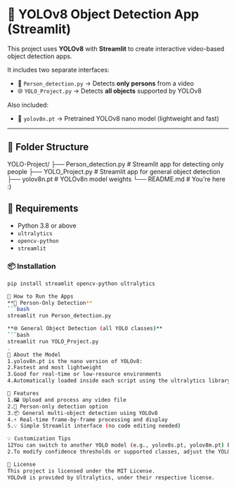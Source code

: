 # 🧠 YOLOv8 Object Detection App (Streamlit)

This project uses **YOLOv8** with **Streamlit** to create interactive video-based object detection apps.

It includes two separate interfaces:
- 🎯 `Person_detection.py` → Detects **only persons** from a video
- 🌐 `YOLO_Project.py` → Detects **all objects** supported by YOLOv8

Also included:
- 🧠 `yolov8n.pt` → Pretrained YOLOv8 nano model (lightweight and fast)

---

## 📂 Folder Structure

YOLO-Project/
├── Person_detection.py # Streamlit app for detecting only people
├── YOLO_Project.py # Streamlit app for general object detection
├── yolov8n.pt # YOLOv8n model weights
└── README.md # You're here :)

## 🔧 Requirements

- Python 3.8 or above
- `ultralytics`
- `opencv-python`
- `streamlit`

### 📦 Installation
  ```bash
  pip install streamlit opencv-python ultralytics

🚀 How to Run the Apps
**👤 Person-Only Detection**
  ```bash
  streamlit run Person_detection.py

**🌐 General Object Detection (all YOLO classes)**
  ```bash
  streamlit run YOLO_Project.py
.
🧠 About the Model
1.yolov8n.pt is the nano version of YOLOv8:
2.Fastest and most lightweight
3.Good for real-time or low-resource environments
4.Automatically loaded inside each script using the ultralytics library

📌 Features
1.🖼️ Upload and process any video file
2.🧍 Person-only detection option
3.📦 General multi-object detection using YOLOv8
4.⚡ Real-time frame-by-frame processing and display
5.💡 Simple Streamlit interface (no code editing needed)

💡 Customization Tips
12You can switch to another YOLO model (e.g., yolov8s.pt, yolov8m.pt) by replacing the .pt file path
2.To modify confidence thresholds or supported classes, adjust the YOLO model configuration inside the scripts

📜 License
This project is licensed under the MIT License.
YOLOv8 is provided by Ultralytics, under their respective license.
